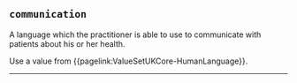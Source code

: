 ## `communication`
A language which the practitioner is able to use to communicate with patients about his or her health.

Use a value from {{pagelink:ValueSetUKCore-HumanLanguage}}.


---

